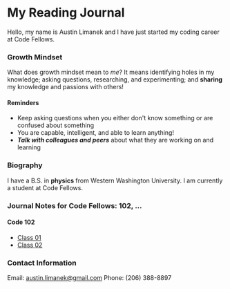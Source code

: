 # My Reading Journal

Hello, my name is Austin Limanek and I have just started my coding career at Code Fellows.

### Growth Mindset

What does growth mindset mean to *me*? It means identifying holes in my knowledge; asking questions, researching, and experimenting; and **sharing** my knowledge and passions with others!

#### Reminders

- Keep asking questions when you either don't know something or are confused about something
- You are capable, intelligent, and able to learn anything!
- ***Talk with colleagues and peers*** about what they are working on and learning

### Biography

I have a B.S. in **physics** from Western Washington University. I am currently a student at Code Fellows.

### Journal Notes for Code Fellows: 102, ...

#### Code 102
  - [Class 01](https://austinlimanek.github.io/reading-notes/class01.md)
  - [Class 02](https://austinlimanek.github.io/reading-notes/class02.md)

### Contact Information

Email: austin.limanek@gmail.com
Phone: (206) 388-8897





